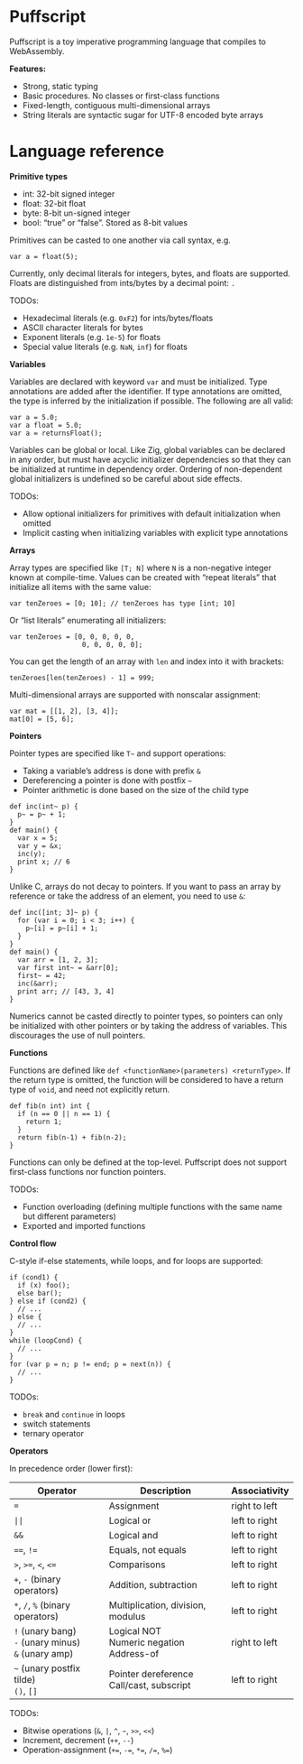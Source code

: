 # Puffscript

Puffscript is a toy imperative programming language that compiles to WebAssembly.

**Features:**

- Strong, static typing
- Basic procedures. No classes or first-class functions
- Fixed-length, contiguous multi-dimensional arrays
- String literals are syntactic sugar for UTF-8 encoded byte arrays


# Language reference

**Primitive types**

- int: 32-bit signed integer
- float: 32-bit float
- byte: 8-bit un-signed integer
- bool: “true” or “false”. Stored as 8-bit values

Primitives can be casted to one another via call syntax, e.g.

```
var a = float(5);
```

Currently, only decimal literals for integers, bytes, and floats are supported. Floats are distinguished from ints/bytes by a decimal point: `.`

TODOs:

- Hexadecimal literals (e.g. `0xF2`) for ints/bytes/floats
- ASCII character literals for bytes
- Exponent literals (e.g. `1e-5`) for floats
- Special value literals (e.g. `NaN`, `inf`) for floats

**Variables**

Variables are declared with keyword `var` and must be initialized. Type annotations are added after the identifier. If type annotations are omitted, the type is inferred by the initialization if possible. The following are all valid:

```
var a = 5.0;
var a float = 5.0;
var a = returnsFloat();
```

Variables can be global or local. Like Zig, global variables can be declared in any order, but must have acyclic initializer dependencies so that they can be initialized at runtime in dependency order. Ordering of non-dependent global initializers is undefined so be careful about side effects.

TODOs:

- Allow optional initializers for primitives with default initialization when omitted
- Implicit casting when initializing variables with explicit type annotations

**Arrays**

Array types are specified like `[T; N]` where `N`  is a non-negative integer known at compile-time.
Values can be created with “repeat literals” that initialize all items with the same value:

```
var tenZeroes = [0; 10]; // tenZeroes has type [int; 10]
```

Or “list literals” enumerating all initializers:

```
var tenZeroes = [0, 0, 0, 0, 0,
                  0, 0, 0, 0, 0];
```

You can get the length of an array with `len` and index into it with brackets:

```
tenZeroes[len(tenZeroes) - 1] = 999;
```

Multi-dimensional arrays are supported with nonscalar assignment:

```
var mat = [[1, 2], [3, 4]];
mat[0] = [5, 6];
```

**Pointers**

Pointer types are specified like `T~` and support operations:

- Taking a variable’s address is done with prefix `&`
- Dereferencing a pointer is done with postfix `~`
- Pointer arithmetic is done based on the size of the child type

```
def inc(int~ p) {
  p~ = p~ + 1;
}
def main() {
  var x = 5;
  var y = &x;
  inc(y);
  print x; // 6
}
```

Unlike C, arrays do not decay to pointers. If you want to pass an array by reference or take the address of an element, you need to use `&`:

```
def inc([int; 3]~ p) {
  for (var i = 0; i < 3; i++) {
    p~[i] = p~[i] + 1;
  }
}
def main() {
  var arr = [1, 2, 3];
  var first int~ = &arr[0];
  first~ = 42;
  inc(&arr);
  print arr; // [43, 3, 4]
}
```

Numerics cannot be casted directly to pointer types, so pointers can only be initialized with other pointers or by taking the address of variables. This discourages the use of null pointers.

**Functions**

Functions are defined like `def <functionName>(parameters) <returnType>`. If the return type is omitted, the function will be considered to have a return type of `void`, and need not explicitly return.

```
def fib(n int) int {
  if (n == 0 || n == 1) {
    return 1;
  }
  return fib(n-1) + fib(n-2);
}
```

Functions can only be defined at the top-level. Puffscript does not support first-class functions nor function pointers.

TODOs:

- Function overloading (defining multiple functions with the same name but different parameters)
- Exported and imported functions

**Control flow**

C-style if-else statements, while loops, and for loops are supported:

```
if (cond1) {
  if (x) foo();
  else bar();
} else if (cond2) {
  // ...
} else {
  // ...
}
while (loopCond) {
  // ...
}
for (var p = n; p != end; p = next(n)) {
  // ...
}
```

TODOs:

- `break` and `continue` in loops
- switch statements
- ternary operator

**Operators**

In precedence order (lower first):

| Operator                                                 | Description                                   | Associativity |
| -------------------------------------------------------- | --------------------------------------------- | ------------- |
| `=`                                                      | Assignment                                    | right to left |
| `\|\|`                                                     | Logical or                                    | left to right |
| `&&`                                                     | Logical and                                   | left to right |
| `==`, `!=`                                               | Equals, not equals                            | left to right |
| `>`, `>=`, `<`, `<=`                                     | Comparisons                                   | left to right |
| `+`, `-` (binary operators)                              | Addition, subtraction                         | left to right |
| `*`, `/`, `%` (binary operators)                         | Multiplication, division, modulus             | left to right |
| `!` (unary bang)<br>`-` (unary minus)<br>`&` (unary amp) | Logical NOT<br>Numeric negation<br>Address-of | right to left |
| `~` (unary postfix tilde)<br>`()`, `[]`                  | Pointer dereference<br>Call/cast, subscript   | left to right |

TODOs:

- Bitwise operations (`&`, `|`, `^`, `~`, `>>`, `<<`)
- Increment, decrement (`++`, `--`)
- Operation-assignment (`+=`, `-=`, `*=`, `/=`, `%=`)

